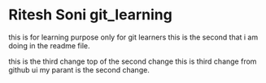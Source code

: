 # Ritesh Soni git_learning
this is for learning purpose only for git learners 
this is the second that i am doing in the readme file.

this is the third change top of the second change
this is third change from github ui my parant is the second change.
